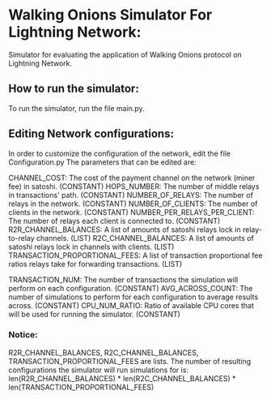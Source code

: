 # Walking Onions Simulator For Lightning Network:
Simulator for evaluating the application of Walking Onions protocol on Lightning Network.

## How to run the simulator:
To run the simulator, run the file main.py.

## Editing Network configurations:
In order to customize the configuration of the network, edit the file Configuration.py
The parameters that can be edited are:

CHANNEL_COST: The cost of the payment channel on the network (miner fee) in satoshi. (CONSTANT)
HOPS_NUMBER: The number of middle relays in transactions' path. (CONSTANT)
NUMBER_OF_RELAYS: The number of relays in the network. (CONSTANT)
NUMBER_OF_CLIENTS: The number of clients in the network. (CONSTANT)
NUMBER_PER_RELAYS_PER_CLIENT: The number of relays each client is connected to. (CONSTANT)
R2R_CHANNEL_BALANCES: A list of amounts of satoshi relays lock in relay-to-relay channels. (LIST)
R2C_CHANNEL_BALANCES: A list of amounts of satoshi relays lock in channels with clients. (LIST)
TRANSACTION_PROPORTIONAL_FEES: A list of transaction proportional fee ratios relays take for forwarding
 transactions. (LIST)
 
TRANSACTION_NUM: The number of transactions the simulation will perform on each configuration. (CONSTANT)
AVG_ACROSS_COUNT: The number of simulations to perform for each configuration to average results across. (CONSTANT)
CPU_NUM_RATIO: Ratio of available CPU cores that will be used for running the simulator. (CONSTANT)

### Notice:
R2R_CHANNEL_BALANCES, R2C_CHANNEL_BALANCES, TRANSACTION_PROPORTIONAL_FEES are lists.
The number of resulting configurations the simulator will run simulations for is:
len(R2R_CHANNEL_BALANCES) * len(R2C_CHANNEL_BALANCES) * len(TRANSACTION_PROPORTIONAL_FEES)

